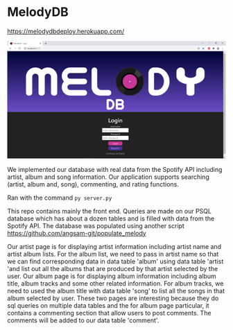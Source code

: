 # MelodyDB

https://melodydbdeploy.herokuapp.com/

<img src = "melody.png" width = 700 > 


We implemented our database with real data from the Spotify API including artist, album and song information. Our application supports searching (artist, album and, song), commenting, and rating functions.

Ran with the command ```py server.py```

This repo contains mainly the front end. Queries are made on our PSQL database which has about a dozen tables and is filled with data from the Spotify API. The database was populated using another script https://github.com/angsam-git/populate_melody

Our artist page is for displaying artist information including artist name and artist album lists. For the album list, we need to pass in artist name so that we can find corresponding data in data table 'album' using data table 'artist 'and list out all the albums that are produced by that artist selected by the user. Our album page is for displaying album information including album title, album tracks and some other related information. For album tracks, we need to used the album title with data table 'song' to list all the songs in that album selected by user. These two pages are interesting because they do sql queries on multiple data tables and the for album page particular, it contains a commenting section that allow users to post comments. The comments will be added to our data table 'comment'.
